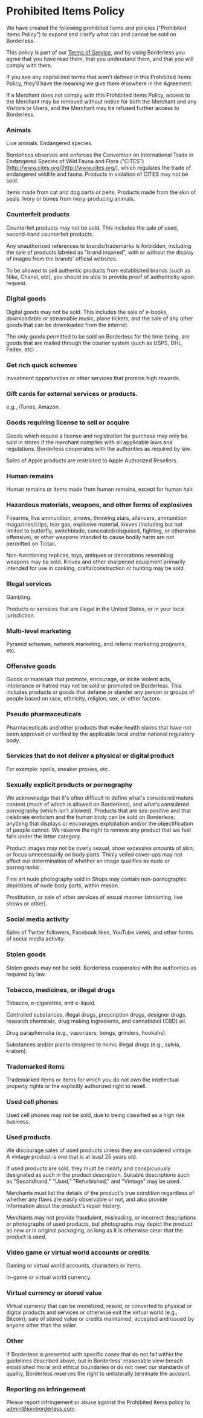# **Prohibited Items Policy**


We have created the following prohibited items and policies ("Prohibited Items Policy") to expand and clarify what can and cannot be sold on Borderless. 

This policy is part of our [Terms of Service](https://www.joinborderless.com/terms), and by using Borderless you agree that you have read them, that you understand them, and that you will comply with them.

If you see any capitalized terms that aren’t defined in this Prohibited Items Policy, they’ll have the meaning we give them elsewhere in the Agreement.

If a Merchant does not comply with this Prohibited Items Policy, access to the Merchant may be removed without notice for both the Merchant and any Visitors or Users, and the Merchant may be refused further access to Borderless.

### Animals

Live animals. Endangered species.

Borderless observes and enforces the Convention on International Trade in Endangered Species of Wild Fauna and Flora ("CITES") [http://www.cites.org](http://www.cites.org/), which regulates the trade of endangered wildlife and fauna. Products in violation of CITES may not be sold.

Items made from cat and dog parts or pelts. Products made from the skin of seals. Ivory or bones from ivory-producing animals.

### Counterfeit products

Counterfeit products may not be sold. This includes the sale of used, second-hand counterfeit products.

Any unauthorized references to brands/trademarks is forbidden, including the sale of products labeled as "brand inspired", with or without the display of images from the brands' official websites.

To be allowed to sell authentic products from established brands (such as Nike, Chanel, etc), you should be able to provide proof of authenticity upon request.

### Digital goods

Digital goods may not be sold. This includes the sale of e-books, downloadable or streamable music, plane tickets, and the sale of any other goods that can be downloaded from the internet.

The only goods permitted to be sold on Borderless for the time being, are goods that are mailed through the courier system (such as USPS, DHL, Fedex, etc) .

### Get rich quick schemes

Investment opportunities or other services that promise high rewards.

### Gift cards for external services or products.

e.g., iTunes, Amazon.

### Goods requiring license to sell or acquire

Goods which require a license and registration for purchase may only be sold in stores if the merchant complies with all applicable laws and regulations. Borderless cooperates with the authorities as required by law.

Sales of Apple products are restricted to Apple Authorized Resellers.

### Human remains

Human remains or items made from human remains, except for human hair.

### Hazardous materials, weapons, and other forms of explosives

Firearms, live ammunition, arrows, throwing stars, silencers, ammunition magazines/clips, tear gas, explosive material, knives (including but not limited to butterfly, switchblade, concealed/disguised, fighting, or otherwise offensive), or other weapons intended to cause bodily harm are not permitted on Tictail.

Non-functioning replicas, toys, antiques or decorations resembling weapons may be sold. Knives and other sharpened equipment primarily intended for use in cooking, crafts/construction or hunting may be sold.

### Illegal services

Gambling. 

Products or services that are illegal in the United States, or in your local jurisdiction.

### Multi-level marketing

Pyramid schemes, network marketing, and referral marketing programs, etc.

### Offensive goods

Goods or materials that promote, encourage, or incite violent acts, intolerance or hatred may not be sold or promoted on Borderless. This includes products or goods that defame or slander any person or groups of people based on race, ethnicity, religion, sex, or other factors.

### Pseudo pharmaceuticals

Pharmaceuticals and other products that make health claims that have not been approved or verified by the applicable local and/or national regulatory body.

### Services that do not deliver a physical or digital product

For example: spells, sneaker proxies, etc.

### Sexually explicit products or pornography

We acknowledge that it's often difficult to define what's considered mature content (much of which is allowed on Borderless), and what’s considered pornography (which isn't allowed). Products that are sex-positive and that celebrate eroticism and the human body can be sold on Borderless; anything that displays or encourages exploitation and/or the objectification of people cannot. We reserve the right to remove any product that we feel falls under the latter category.

Product images may not be overly sexual, show excessive amounts of skin, or focus unnecessarily on body parts. Thinly veiled cover-ups may not affect our determination of whether an image qualifies as nude or pornographic.

Fine art nude photography sold in Shops may contain non-pornographic depictions of nude body parts, within reason.

Prostitution, or sale of other services of sexual manner (streaming, live shows or other).

### Social media activity

Sales of Twitter followers, Facebook likes, YouTube views, and other forms of social media activity.

### Stolen goods

Stolen goods may not be sold. Borderless cooperates with the authorities as required by law.

### Tobacco, medicines, or illegal drugs

Tobacco, e-cigarettes, and e-liquid.

Controlled substances, illegal drugs, prescription drugs, designer drugs, research chemicals, drug making ingredients, and cannabidiol (CBD) oil.

Drug paraphernalia (e.g., vaporizers, bongs, grinders, hookahs).

Substances and/or plants designed to mimic illegal drugs (e.g., salvia, kratom).

### Trademarked items

Trademarked items or items for which you do not own the intellectual property rights or the explicitly authorized right to resell.

### Used cell phones

Used cell phones may not be sold, due to being classified as a high risk business.

### Used products

We discourage sales of used products unless they are considered vintage. A vintage product is one that is at least 25 years old.

If used products are sold, they must be clearly and conspicuously designated as such in the product description. Suitable descriptions such as "Secondhand," "Used," "Refurbished," and "Vintage" may be used.

Merchants must list the details of the product's true condition regardless of whether any flaws are easily observable or not, and also provide information about the product's repair history.

Merchants may not provide fraudulent, misleading, or incorrect descriptions or photographs of used products, but photographs may depict the product as new or in original packaging, as long as it is otherwise clear that the product is used.

### Video game or virtual world accounts or credits

Gaming or virtual world accounts, characters or items.

In-game or virtual world currency.

### Virtual currency or stored value

Virtual currency that can be monetized, resold, or converted to physical or digital products and services or otherwise exit the virtual world (e.g., Bitcoin); sale of stored value or credits maintained, accepted and issued by anyone other than the seller.

### Other

If Borderless is presented with specific cases that do not fall within the guidelines described above, but in Borderless’ reasonable view breach established moral and ethical boundaries or do not meet our standards of quality, Borderless reserves the right to unilaterally terminate the account.

### Reporting an infringement

Please report infringement or abuse against the Prohibited Items policy to admin@joinborderless.com.

<!--stackedit_data:
eyJoaXN0b3J5IjpbLTU4ODMwODIwMywxNTA5ODc5MDYxLC0xOT
QwMTE0MTU1XX0=
-->